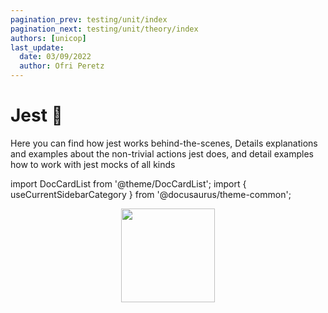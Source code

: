 ```yaml
---
pagination_prev: testing/unit/index
pagination_next: testing/unit/theory/index
authors: [unicop]
last_update:
  date: 03/09/2022
  author: Ofri Peretz
---
```


# Jest 🤡

Here you can find how jest works behind-the-scenes, Details explanations and examples about the non-trivial actions jest does, and detail examples how to work with jest mocks of all kinds

import DocCardList from '@theme/DocCardList';
import { useCurrentSidebarCategory } from '@docusaurus/theme-common';

<DocCardList items={useCurrentSidebarCategory().items} />

<p align="center">
    <img src="/img/jest.svg" width="150" />
</p>
